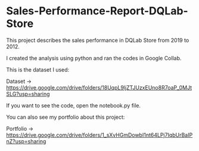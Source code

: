 # Sales-Performance-Report-DQLab-Store

This project describes the sales performance in DQLab Store from 2019 to 2012.

I created the analysis using python and ran the codes in Google Collab.

This is the dataset I used:

Dataset -> https://drive.google.com/drive/folders/18UqpL9ljZTJUzxEUno8R7oaP_0MJtSLG?usp=sharing

If you want to see the code, open the notebook.py file.

You can also see my portfolio about this project:

Portfolio -> https://drive.google.com/drive/folders/1_sXvHGmDowbI1nt64LPj7IqbUrBaIPnZ?usp=sharing
